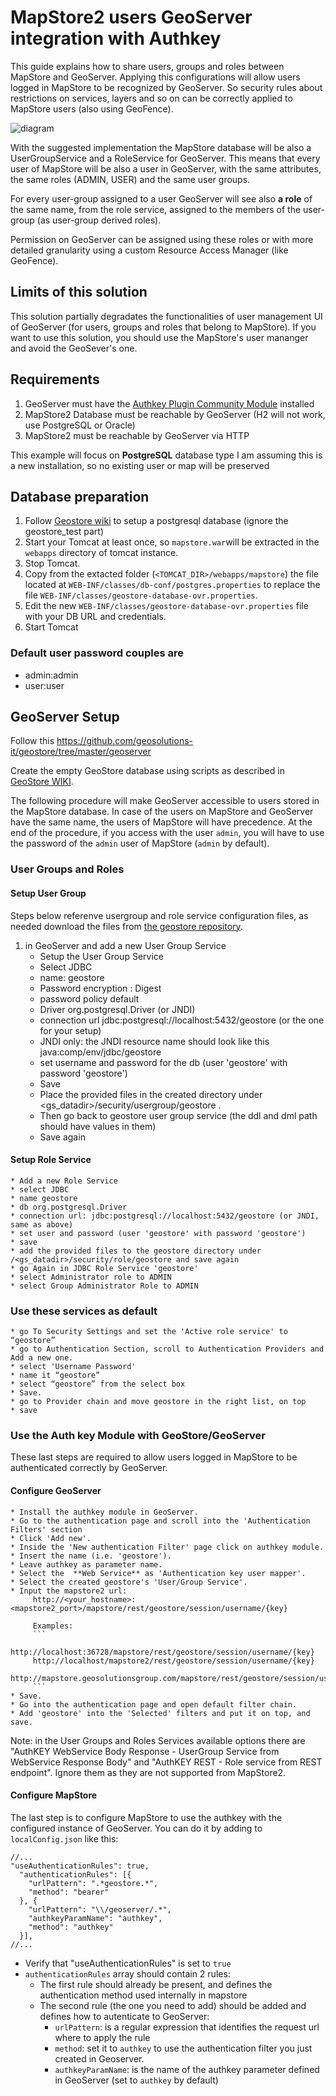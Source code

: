 # MapStore2 users GeoServer integration with Authkey

This guide explains how to share users, groups and roles between MapStore and GeoServer.
Applying this configurations will allow users logged in MapStore to be recognized by GeoServer. So security rules about restrictions on services, layers and so on can be correctly applied to MapStore users (also using GeoFence).

![diagram](https://docs.google.com/drawings/d/e/2PACX-1vTP4-rnOr9wHQCk58I4LcJYpUtFwg7fp9jYIRuPu18eDZDYnL4rhJAcmRYfbZ5bNfgYZX0BXihtbsRE/pub?w=651&h=429)

With the suggested implementation the MapStore database will be also a UserGroupService and a RoleService for GeoServer.
This means that every user of MapStore will be also a user in GeoServer, with the same attributes, the same roles (ADMIN, USER) and the same user groups.

For every user-group assigned to a user GeoServer will see also **a role** of the same name, from the role service, assigned to the members of the user-group (as user-group derived roles).

Permission on GeoServer can be assigned using these roles or with more detailed granularity using a custom Resource Access Manager (like GeoFence).

## Limits of this solution

This solution partially degradates the functionalities of user management UI of GeoServer (for users, groups and roles that belong to MapStore). If you want to use this solution, you should use the MapStore's user mananger and avoid the GeoSever's one.

## Requirements

1. GeoServer must have the [Authkey Plugin Community Module](https://build.geoserver.org/geoserver/master/community-latest/) installed
2. MapStore2 Database must be reachable by GeoServer (H2 will not work, use PostgreSQL or Oracle)
3. MapStore2 must be reachable by GeoServer via HTTP

This example will focus on **PostgreSQL** database type
I am assuming this is a new installation, so no existing user or map will be preserved

## Database preparation

1. Follow [Geostore wiki](https://github.com/geosolutions-it/geostore/wiki/Building-instructions#building-geostore-with-postgres-support) to setup a postgresql database (ignore the geostore_test part)
2. Start your Tomcat at least once, so `mapstore.war`will be extracted in the `webapps` directory of tomcat instance.
3. Stop Tomcat.
4. Copy from the extacted folder (`<TOMCAT_DIR>/webapps/mapstore`) the file located at `WEB-INF/classes/db-conf/postgres.properties` to replace the file `WEB-INF/classes/geostore-database-ovr.properties`. 
5. Edit the new `WEB-INF/classes/geostore-database-ovr.properties` file with your DB URL and credentials.
6. Start Tomcat

### Default user password couples are

 - admin:admin
 - user:user

## GeoServer Setup

Follow this https://github.com/geosolutions-it/geostore/tree/master/geoserver

Create the empty GeoStore database using scripts as described in [GeoStore WIKI](https://github.com/geosolutions-it/geostore/wiki/Building-instructions#building-geostore-with-postgres-support).

The following procedure will make GeoServer accessible to users stored in the MapStore database. In case of the users on MapStore and GeoServer have the same name, the users of MapStore will have precedence. At the end of the procedure, if you access with the user `admin`, you will have to use the password of the `admin` user of MapStore (`admin` by default).

### User Groups and Roles

#### Setup User Group

Steps below referenve usergroup and role service configuration files, as needed download the files from [the geostore repository](https://github.com/geosolutions-it/geostore/tree/master/geoserver).

1. in GeoServer and add a new User Group Service
    * Setup the User Group Service
    * Select JDBC
    * name: geostore
    * Password encryption : Digest
    * password policy default
    * Driver org.postgresql.Driver (or JNDI)
    * connection url jdbc:postgresql://localhost:5432/geostore (or the one for your setup)
    * JNDI only: the JNDI resource name should look like this java:comp/env/jdbc/geostore
    * set username and password for the db (user 'geostore' with password 'geostore')
	* Save
    * Place the provided files in the created directory under <gs_datadir>/security/usergroup/geostore .
    * Then go back to geostore user group service (the ddl and dml path should have values in them)
    * Save again

#### Setup Role Service

    * Add a new Role Service
    * select JDBC
    * name geostore
    * db org.postgresql.Driver
    * connection url: jdbc:postgresql://localhost:5432/geostore (or JNDI, same as above)
    * set user and password (user 'geostore' with password 'geostore')
    * save
    * add the provided files to the geostore directory under /<gs_datadir>/security/role/geostore and save again
    * go Again in JDBC Role Service 'geostore'
    * select Administrator role to ADMIN
    * select Group Administrator Role to ADMIN

### Use these services as default

    * go To Security Settings and set the 'Active role service' to “geostore”
    * go to Authentication Section, scroll to Authentication Providers and Add a new one.
    * select 'Username Password'
    * name it “geostore”
    * select “geostore” from the select box
    * Save.
    * go to Provider chain and move geostore in the right list, on top
    * save

### Use the Auth key Module with GeoStore/GeoServer

These last steps are required to allow users logged in MapStore to be authenticated correctly by GeoServer.

#### Configure GeoServer
    * Install the authkey module in GeoServer.
    * Go to the authentication page and scroll into the 'Authentication Filters' section
	* Click 'Add new'.
	* Inside the 'New authentication Filter' page click on authkey module.
	* Insert the name (i.e. 'geostore').
	* Leave authkey as parameter name.
	* Select the  **Web Service** as 'Authentication key user mapper'.
	* Select the created geostore's 'User/Group Service'.
	* Input the mapstore2 url:
         http://<your_hostname>:<mapstore2_port>/mapstore/rest/geostore/session/username/{key}

         Examples:
         ```
         http://localhost:36728/mapstore/rest/geostore/session/username/{key}
         http://localhost/mapstore2/rest/geostore/session/username/{key}
         http://mapstore.geosolutionsgroup.com/mapstore/rest/geostore/session/username/{key}
         ```
	* Save.
    * Go into the authentication page and open default filter chain.
    * Add 'geostore' into the 'Selected' filters and put it on top, and save.


Note: in the User Groups and Roles Services available options there are "AuthKEY WebService Body Response - UserGroup Service from WebService Response Body" and "AuthKEY REST - Role service from REST endpoint". Ignore them as they are not supported from MapStore2.

#### Configure MapStore

The last step is to configure MapStore to use the authkey with the configured instance of GeoServer. You can do it by adding to `localConfig.json` like this:

```
//...
"useAuthenticationRules": true,
  "authenticationRules": [{
    "urlPattern": ".*geostore.*",
    "method": "bearer"
  }, {
    "urlPattern": "\\/geoserver/.*",
    "authkeyParamName": "authkey",
    "method": "authkey"
  }],
//...
```
 - Verify that "useAuthenticationRules" is set to `true`
 - `authenticationRules` array should contain 2 rules:
     - The first rule should already be present, and defines the authentication method used internally in mapstore
     - The second rule (the one you need to add) should be added and defines how to autenticate to GeoServer:
         - `urlPattern`: is a regular expression that identifies the request url where to apply the rule
         - `method`: set it to `authkey` to use the authentication filter you just created in Geoserver.
         - `authkeyParamName`: is the name of the authkey parameter defined in GeoServer (set to `authkey` by default)
